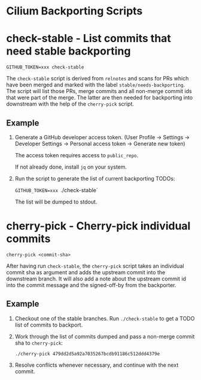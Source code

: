 Cilium Backporting Scripts
==========================

# check-stable - List commits that need stable backporting

`GITHUB_TOKEN=xxx check-stable`

The `check-stable` script is derived from `relnotes` and scans for PRs which
have been merged and marked with the label `stable/needs-backporting`. The
script will list those PRs, merge commits and all non-merge commit ids that
were part of the merge. The latter are then needed for backporting into
downstream with the help of the `cherry-pick` script.

## Example

1. Generate a GitHub developer access token. (User Profile -> Settings ->
   Developer Settings -> Personal access token -> Generate new token)

   The access token requires access to `public_repo`.

   If not already done, install `jq` on your system.

2. Run the script to generate the list of current backporting TODOs:

   `GITHUB_TOKEN=xxx `./check-stable`

   The list will be dumped to stdout.

# cherry-pick - Cherry-pick individual commits

`cherry-pick <commit-sha>`

After having run `check-stable`, the `cherry-pick` script takes an individual
commit sha as argument and adds the upstream commit into the downstream branch.
It will also add a note about the upstream commit id into the commit message
and the signed-off-by from the backporter.

## Example

1. Checkout one of the stable branches. Run `./check-stable` to get a TODO
   list of commits to backport.

2. Work through the list of commits dumped and pass a non-merge commit sha
   to `cherry-pick`:

   `./cherry-pick 479dd2d5a92a7035267bcdb91186c512ddd4379e`

3. Resolve conflicts whenever necessary, and continue with the next commit.
